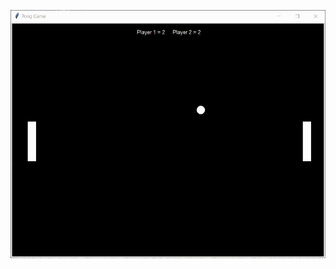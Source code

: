 ![Screenshot](https://github.com/rafaelmaframg/BootCamp-100DaysOfCodePythonPro/blob/main/Day22-PongArcade/pong.gif)